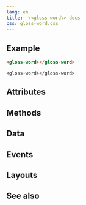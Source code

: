 ```yaml
---
lang: en
title:  \<gloss-word\> docs
css: gloss-word.css
---
```


<main>

<section id=example>

## Example


```html
<gloss-word></gloss-word>
```

```{=html}
<gloss-word></gloss-word>
```



</section>

<section id=attributes>

## Attributes

</section>

<section id=methods>

## Methods

</section>

<section id=data>

## Data

</section>

<section id=events>

## Events

</section>

<section id=layouts>

## Layouts

</section>

<section id=see-also>

## See also

</main>


<script type="module">
import {GlossWord} from './GlossWord.js'

window.glossWord = document.querySelector('gloss-word')
</script>

